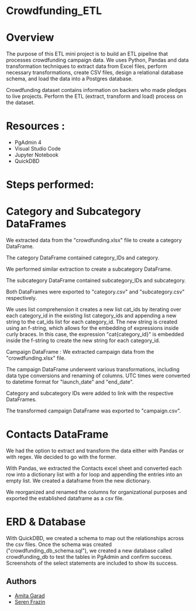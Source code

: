 # Crowdfunding_ETL

# Overview
The purpose of this ETL mini project is to build an ETL pipeline that processes crowdfunding campaign data. We uses Python, Pandas and data transformation techniques to extract data from Excel files, perform necessary transformations, create CSV files, design a relational database schema, and load the data into a Postgres database.

Crowdfunding dataset contains information on backers who made pledges to live projects. Perform the ETL (extract, transform and load) process on the dataset.

# Resources :
- PgAdmin 4
- Visual Studio Code
- Jupyter Notebook
- QuickDBD

# Steps performed: 

# Category and Subcategory DataFrames
We extracted data from the "crowdfunding.xlsx" file to create a category DataFrame.

The category DataFrame contained category_IDs and category.

We performed similar extraction to create a subcategory DataFrame.

The subcategory DataFrame contained subcategory_IDs and subcategory.

Both DataFrames were exported to "category.csv" and "subcategory.csv" respectively.

We uses list comprehension it creates a new list cat_ids by iterating over each category_id in the existing list category_ids and appending a new string to the cat_ids list for each category_id. The new string is created using an f-string, which allows for the embedding of expressions inside curly braces. In this case, the expression "cat{category_id}" is embedded inside the f-string to create the new string for each category_id.

Campaign DataFrame :
We extracted campaign data from the "crowdfunding.xlsx" file.

The campaign DataFrame underwent various transformations, including data type conversions and renaming of columns.
UTC times were converted to datetime format for "launch_date" and "end_date".

Category and subcategory IDs were added to link with the respective DataFrames.

The transformed campaign DataFrame was exported to "campaign.csv".

# Contacts DataFrame
We had the option to extract and transform the data either with Pandas or with regex. We decided to go with the former.

With Pandas, we extracted the Contacts excel sheet and converted each row into a dictionary list with a for loop and appending the entries into an empty list. We created a dataframe from the new dictionary.

We reorganized and renamed the columns for organizational purposes and exported the established dataframe as a csv file.

# ERD & Database

With QuickDBD, we created a schema to map out the relationships across the csv files. Once the schema was created ("crowdfunding_db_schema.sql"), we created a new database called crowdfunding_db to test the tables in PgAdmin and confirm success. Screenshots of the select statements are included to show its success. 

## Authors

- [Amita Garad](https://github.com/AmitaGarad)
- [Seren Frazin](https://github.com/serenology)
